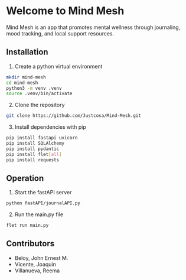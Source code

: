 # Welcome to Mind Mesh
Mind Mesh is an app that promotes mental wellness through journaling, mood tracking, and local support resources.

## Installation
1. Create a python virtual environment
```bash Terminal
mkdir mind-mesh
cd mind-mesh
python3 -m venv .venv
source .venv/bin/activate
```

2. Clone the repository
```bash
git clone https://github.com/Justcosa/Mind-Mesh.git
```

3. Install dependencies with pip
```bash
pip install fastapi uvicorn
pip install SQLAlchemy
pip install pydantic
pip install flet[all]
pip install requests
```

## Operation
1. Start the fastAPI server
```bash
python fastAPI/journalAPI.py
```

2. Run the main.py file
```bash
flet run main.py
```

## Contributors
- Beloy, John Ernest M.
- Vicente, Joaquin
- Villanueva, Reema
